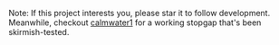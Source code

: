 Note: If this project interests you, please star it to follow development. Meanwhile, checkout [calmwater1](https://github.com/may/calmwater1) for a working stopgap that's been skirmish-tested.

